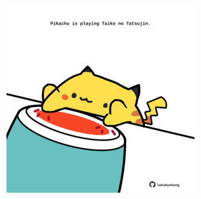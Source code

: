 <!-- built at 18/11/2023, 14:00:35 UTC -->
<p align="center">
  <img width="500" height="500" src="./ReadmeImage.svg">
</p>

